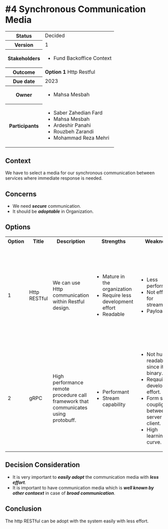 # #4 Synchronous Communication Media
 <table>
      <tbody>
        <tr>
          <th>Status</th>
          <td>
            Decided
          </td>
        </tr>
        <tr>
          <th>Version</th>
          <td>
            1
          </td>
        </tr>
        <tr>
          <th>Stakeholders</th>
          <td>
            <ul>
              <li>Fund Backoffice Context</li>
            </ul>
          </td>
        </tr>
        <tr>
          <th>
            <strong>Outcome</strong>
          </th>
          <td>
            <strong>Option 1</strong> Http Restful</td>
        </tr>
        <tr>
          <th>Due date</th>
          <td>2023</td>
        </tr>
        <tr>
          <th>Owner</th>
          <td>
            <ul>
              <li>
              Mahsa Mesbah
              </li>
            </ul>
          </td>
        </tr>
        <tr>
          <th>
            <p>
              <strong>Participants</strong>
            </p>
          </th>
          <td>
              <ul>
                <li>Saber Zahedian Fard</li>
                <li>Mahsa Mesbah</li>
                <li>Ardeshir Panahi</li>
                <li>Rouzbeh Zarandi</li>
                <li>Mohammad Reza Mehri</li>
              </ul>
          </td>
        </tr>
      </tbody>
    </table>

## Context
We have to select a media for our synchronous communication between services where immediate response is needed.
## Concerns
- We need ***secure*** communication.
- It should be ***adoptable*** in Organization.

## Options

<table>
      <tbody>
        <tr>
          <th>Option</th>
          <th>Title</th>
          <th>Description</th>
          <th>Strengths</th>
          <th>Weakness</th>
          <th>Opportunities</th>
          <th>Threats</th>
        </tr>
        <tr>
          <td>1</td>
          <td>Http RESTful</td>
          <td> We can use Http communication within Restful design. </td>
          <td>
            <ul>
              <li>Mature in the organization</li>
              <li>Require less development effort</li>
              <li>Readable</li>
            </ul>
          </td>
          <td>
            <ul>
              <li>Less performant</li>
              <li>Not efficient for streaming</li>
              <li>Payload size</li>
            </ul>
          </td>
          <td>
            <ul>
              <li>Since it is mature in organization among teams it could be adopt easily in our project.</li>
              <li>Broad accessibility among different contexts.</li>
            </ul>
          </td>
          <td>
            <ul>
              <li>Slow adoption of requirement changes.</li>
              <li>Challenge on big payload.</li>
            </ul>
          </td>
        <tr>
          <td>2</td>
          <td>gRPC</td>
          <td>
            High performance remote procedure call framework that communicates using protobuff.
          </td>
          <td>
            <ul>
              <li>Performant</li>
              <li>Stream capability</li>
            </ul>
          </td>
          <td>
            <ul>
              <li>Not human readable since its binary.</li>
              <li>Reqauire development effort.</li>
              <li>Form strong couplig between server and client.</li>
              <li>High learning curve.</li>
            </ul>
          </td>
          <td>
            <ul>
              <li>Opportunity of streaming if it is required.</li>
              <li>Less waiting time since it is performant.</li>
            </ul>
          </td>
          <td>
            <ul>
              <li>Require complex infrastructure</li>
              <li>Increases maintenance cost</li>
            </ul>
          </td>
        </tr>
      </tbody>
    </table>

## Decision Consideration
- It is very important to ***easily adopt*** the communication media with ***less effort***.
- It is important to have communication media which is ***well known by other contaext*** in case of ***broad communication***.

## Conclusion
The http RESTful can be adopt with the system easily with less effort.
